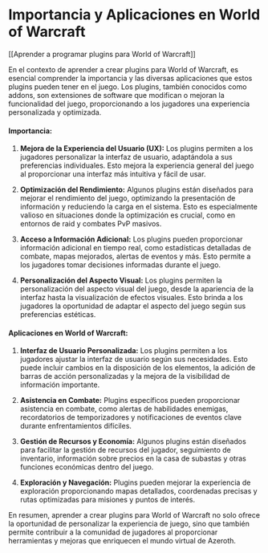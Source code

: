 # Importancia y Aplicaciones en World of Warcraft

[[Aprender a programar plugins para World of Warcraft]]

En el contexto de aprender a crear plugins para World of Warcraft, es esencial comprender la importancia y las diversas aplicaciones que estos plugins pueden tener en el juego. Los plugins, también conocidos como addons, son extensiones de software que modifican o mejoran la funcionalidad del juego, proporcionando a los jugadores una experiencia personalizada y optimizada.

#### Importancia:

1. **Mejora de la Experiencia del Usuario (UX):** Los plugins permiten a los jugadores personalizar la interfaz de usuario, adaptándola a sus preferencias individuales. Esto mejora la experiencia general del juego al proporcionar una interfaz más intuitiva y fácil de usar.

2. **Optimización del Rendimiento:** Algunos plugins están diseñados para mejorar el rendimiento del juego, optimizando la presentación de información y reduciendo la carga en el sistema. Esto es especialmente valioso en situaciones donde la optimización es crucial, como en entornos de raid y combates PvP masivos.

3. **Acceso a Información Adicional:** Los plugins pueden proporcionar información adicional en tiempo real, como estadísticas detalladas de combate, mapas mejorados, alertas de eventos y más. Esto permite a los jugadores tomar decisiones informadas durante el juego.

4. **Personalización del Aspecto Visual:** Los plugins permiten la personalización del aspecto visual del juego, desde la apariencia de la interfaz hasta la visualización de efectos visuales. Esto brinda a los jugadores la oportunidad de adaptar el aspecto del juego según sus preferencias estéticas.

#### Aplicaciones en World of Warcraft:

1. **Interfaz de Usuario Personalizada:** Los plugins permiten a los jugadores ajustar la interfaz de usuario según sus necesidades. Esto puede incluir cambios en la disposición de los elementos, la adición de barras de acción personalizadas y la mejora de la visibilidad de información importante.

2. **Asistencia en Combate:** Plugins específicos pueden proporcionar asistencia en combate, como alertas de habilidades enemigas, recordatorios de temporizadores y notificaciones de eventos clave durante enfrentamientos difíciles.

3. **Gestión de Recursos y Economía:** Algunos plugins están diseñados para facilitar la gestión de recursos del jugador, seguimiento de inventario, información sobre precios en la casa de subastas y otras funciones económicas dentro del juego.

4. **Exploración y Navegación:** Plugins pueden mejorar la experiencia de exploración proporcionando mapas detallados, coordenadas precisas y rutas optimizadas para misiones y puntos de interés.

En resumen, aprender a crear plugins para World of Warcraft no solo ofrece la oportunidad de personalizar la experiencia de juego, sino que también permite contribuir a la comunidad de jugadores al proporcionar herramientas y mejoras que enriquecen el mundo virtual de Azeroth.